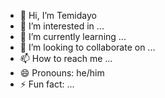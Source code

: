 - 👋 Hi, I’m Temidayo
- 👀 I’m interested in ...
- 🌱 I’m currently learning ...
- 💞️ I’m looking to collaborate on ...
- 📫 How to reach me ...
- 😄 Pronouns: he/him
- ⚡ Fun fact: ...

<!---
KarlMcCree/KarlMcCree is a ✨ special ✨ repository because its `README.md` (this file) appears on your GitHub profile.
You can click the Preview link to take a look at your changes.
--->
